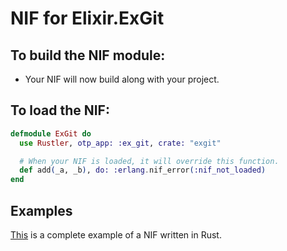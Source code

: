 # NIF for Elixir.ExGit

## To build the NIF module:

- Your NIF will now build along with your project.

## To load the NIF:

```elixir
defmodule ExGit do
  use Rustler, otp_app: :ex_git, crate: "exgit"

  # When your NIF is loaded, it will override this function.
  def add(_a, _b), do: :erlang.nif_error(:nif_not_loaded)
end
```

## Examples

[This](https://github.com/rusterlium/NifIo) is a complete example of a NIF written in Rust.
